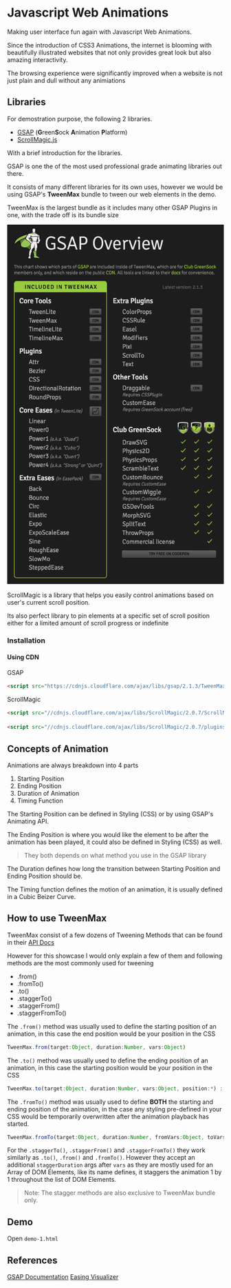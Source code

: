 # Javascript Web Animations

Making user interface fun again with Javascript Web Animations.

Since the introduction of CSS3 Animations, the internet is blooming with beautifully illustrated websites that not only provides great look but also amazing interactivity.

The browsing experience were significantly improved when a website is not just plain and dull without any animiations

## Libraries

For demostration purpose, the following 2 libraries.

- [GSAP](https://greensock.com/gsap) (**G**reen**S**ock **A**nimation **P**latform)
- [ScrollMagic.js](https://scrollmagic.io/)

With a brief introduction for the libraries.

GSAP is one the of the most used professional grade animating libraries out there.

It consists of many different libraries for its own uses, however we would be using GSAP's **TweenMax** bundle to tween our web elements in the demo.

TweenMax is the largest bundle as it includes many other GSAP Plugins in one, with the trade off is its bundle size

![TweenMax](/img/gsap.png)

ScrollMagic is a library that helps you easily control animations based on user's current scroll position.

Its also perfect library to pin elements at a specific set of scroll position either for a limited amount of scroll progress or indefinite

### Installation

#### Using CDN

GSAP

```html
<script src="https://cdnjs.cloudflare.com/ajax/libs/gsap/2.1.3/TweenMax.min.js"></script>
```

ScrollMagic

```html
<script src="//cdnjs.cloudflare.com/ajax/libs/ScrollMagic/2.0.7/ScrollMagic.min.js"></script>

<script src="//cdnjs.cloudflare.com/ajax/libs/ScrollMagic/2.0.7/plugins/debug.addIndicators.min.js"></script>
```

## Concepts of Animation

Animations are always breakdown into 4 parts

1. Starting Position
2. Ending Position
3. Duration of Animation
4. Timing Function

The Starting Position can be defined in Styling (CSS) or by using GSAP's Animating API.

The Ending Position is where you would like the element to be after the animation has been played, it could also be defined in Styling (CSS) as well.

> They both depends on what method you use in the GSAP library

The Duration defines how long the transition between Starting Position and Ending Position should be.

The Timing function defines the motion of an animation, it is usually defined in a Cubic Beizer Curve.

## How to use TweenMax

TweenMax consist of a few dozens of Tweening Methods that can be found in their [API Docs](https://greensock.com/tweenmax)

However for this showcase I would only explain a few of them and following methods are the most commonly used for tweening

- .from()
- .fromTo()
- .to()
- .staggerTo()
- .staggerFrom()
- .staggerFromTo()

The `.from()` method was usually used to define the starting position of an animation, in this case the end position would be your position in the CSS

```typescript
TweenMax.from(target:Object, duration:Number, vars:Object)
```

The `.to()` method was usually used to define the ending position of an animation, in this case the starting position would be your position in the CSS

```typescript
TweenMax.to(target:Object, duration:Number, vars:Object, position:*) :
```

The `.fromTo()` method was usually used to define **BOTH** the starting and ending position of the animation, in the case any styling pre-defined in your CSS would be temporarily overwritten after the animation playback has started.

```typescript
TweenMax.fromTo(target:Object, duration:Number, fromVars:Object, toVars:Object, position:*)
```

For the `.staggerTo()`, `.staggerFrom()` and `.staggerFromTo()` they work similarly as `.to()`, `.from()` and `.fromTo()`.
However they accept an additional `staggerDuration` args after `vars` as they are mostly used for an Array of DOM Elements, like its name defines, it staggers the animation 1 by 1 throughout the list of DOM Elements.

> Note: The stagger methods are also exclusive to TweenMax bundle only.

## Demo

Open `demo-1.html`

## References

[GSAP Documentation](https://greensock.com/docs)
[Easing Visualizer](https://greensock.com/ease-visualizer)
